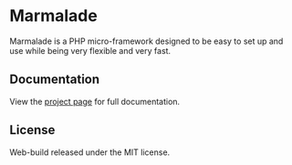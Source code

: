 # Marmalade
Marmalade is a PHP micro-framework designed to be easy to set up and use while being very flexible and very fast.

## Documentation
View the [project page](https://ethossoftworks.com/projects/marmalade) for full documentation.

## License
Web-build released under the MIT license.